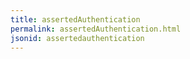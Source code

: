 ```yaml
---
title: assertedAuthentication
permalink: assertedAuthentication.html
jsonid: assertedauthentication
---
```

